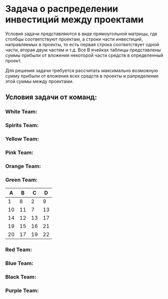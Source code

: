 # Задача о распределении инвестиций между проектами
Условия задачи представляются в виде прямоугольной матрицы, где столбцы соответствуют проектам, а строки части 
инвестиций, направляемых в проекты, то есть первая строка соответствует одной части, вторая двум частям и т.д. Все 
В ячейках таблицы представлены суммы прибыли от вложения некоторой части средств в определенный проект.

Для решения задачи требуется рассчитать максимально возможную сумму прибыли от вложения всех средств в проекты и 
рапределение этой суммы между проектами.
## Условия задачи от команд:
### White Team:
### Spirits Team:
### Yellow Team:
### Pink Team:
### Orange Team:
### Green Team:
| A   | B   | C   | D   |
|-----|-----|-----|-----|
| 1   | 8   | 2   | 9   |
| 10  | 11  | 7   | 13  | 
 | 14  | 12  | 13  | 17  | 
| 19  | 15  | 16  | 21  | 
| 20  | 17  | 19  | 22  |
### Red Team:
### Blue Team:
### Black Team:
### Purple Team:
